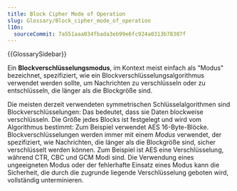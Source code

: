 ```yaml
---
title: Block Cipher Mode of Operation
slug: Glossary/Block_cipher_mode_of_operation
l10n:
  sourceCommit: 7a551aaa034fbada3eb99e6fc924a0313b78307f
---
```


{{GlossarySidebar}}

Ein **Blockverschlüsselungsmodus**, im Kontext meist einfach als "Modus" bezeichnet, spezifiziert, wie ein Blockverschlüsselungsalgorithmus verwendet werden sollte, um Nachrichten zu verschlüsseln oder zu entschlüsseln, die länger als die Blockgröße sind.

Die meisten derzeit verwendeten symmetrischen Schlüsselalgorithmen sind Blockverschlüsselungen: Das bedeutet, dass sie Daten blockweise verschlüsseln. Die Größe jedes Blocks ist festgelegt und wird vom Algorithmus bestimmt: Zum Beispiel verwendet AES 16-Byte-Blöcke. Blockverschlüsselungen werden immer mit einem _Modus_ verwendet, der spezifiziert, wie Nachrichten, die länger als die Blockgröße sind, sicher verschlüsselt werden können. Zum Beispiel ist AES eine Verschlüsselung, während CTR, CBC und GCM Modi sind. Die Verwendung eines ungeeigneten Modus oder der fehlerhafte Einsatz eines Modus kann die Sicherheit, die durch die zugrunde liegende Verschlüsselung geboten wird, vollständig unterminieren.
